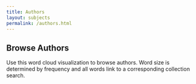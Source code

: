 ```yaml
---
title: Authors
layout: subjects
permalink: /authors.html
---
```


## Browse Authors

Use this word cloud visualization to browse authors.
Word size is determined by frequency and all words link to a corresponding collection search.

